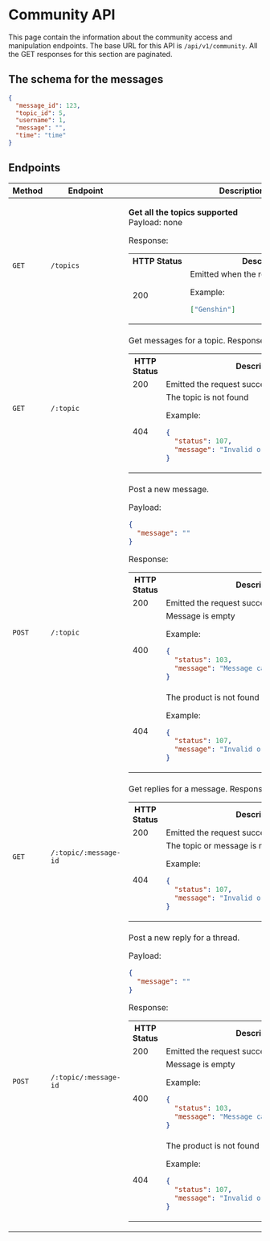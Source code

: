# Community API

This page contain the information about the community access and manipulation endpoints. The base URL for this API is `/api/v1/community`. All the GET responses for this section are paginated.

## The schema for the messages

```json
{
  "message_id": 123,
  "topic_id": 5,
  "username": 1,
  "message": "",
  "time": "time"
}
```

## Endpoints

<table>
<tr><th>Method</th><th>Endpoint</th><th>Description</th></tr>
<tbody>
<tr>
<td>

`GET`

</td><td>

`/topics`

</td><td>

**Get all the topics supported**  
Payload: none

Response:

<table>
<tr><th>HTTP Status</th><th>Description</th></tr>
<tr><td>200</td><td>
Emitted when the request is succeeded

Example:

```json
["Genshin"]
```

</td>
</tr>
</table>
</td>
</tr>
<tr>
<td>

`GET`

</td><td>

`/:topic`

</td><td> Get messages for a topic.
Response:

<table>
<tr><th>HTTP Status</th><th>Description</th></tr>
<tr><td>200</td><td>
Emitted the request succeeded
</td>
</tr>
<tr>
<td>404</td>
<td>The topic is not found

Example:

```json
{
  "status": 107,
  "message": "Invalid or inexistant topic id"
}
```

</tr></table>
</td>
</tr>
<tr>
<td>

`POST`

</td><td>

`/:topic`

</td><td> Post a new message.

Payload:

```json
{
  "message": ""
}
```

Response:

<table>
<tr><th>HTTP Status</th><th>Description</th></tr>
<tr><td>200</td><td>
Emitted the request succeeded
</td>
</tr>
<tr>
<td>400</td>
<td>Message is empty

Example:

```json
{
  "status": 103,
  "message": "Message cannot be empty"
}
```

</tr>
<tr>
<td>404</td>
<td>The product is not found

Example:

```json
{
  "status": 107,
  "message": "Invalid or inexistant topic id"
}
```

</td>
</tr>
</table>
</td>
<tr>
<td>

`GET`

</td><td>

`/:topic/:message-id`

</td><td> Get replies for a message.
Response:

<table>
<tr><th>HTTP Status</th><th>Description</th></tr>
<tr><td>200</td><td>
Emitted the request succeeded
</td>
</tr>
<tr>
<td>404</td>
<td>The topic or message is not found

Example:

```json
{
  "status": 107,
  "message": "Invalid or inexistant topic id"
}
```

</tr></table>
</td>
</tr>
<tr>
<td>

`POST`

</td><td>

`/:topic/:message-id`

</td><td> Post a new reply for a thread.

Payload:

```json
{
  "message": ""
}
```

Response:

<table>
<tr><th>HTTP Status</th><th>Description</th></tr>
<tr><td>200</td><td>
Emitted the request succeeded
</td>
</tr>
<tr>
<td>400</td>
<td>Message is empty

Example:

```json
{
  "status": 103,
  "message": "Message cannot be empty"
}
```

</tr>
<tr>
<td>404</td>
<td>The product is not found

Example:

```json
{
  "status": 107,
  "message": "Invalid or inexistant topic id"
}
```

</td>
</tr>

</table>
